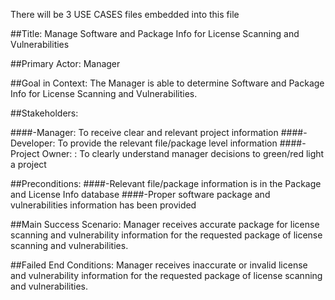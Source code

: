 There will be 3 USE CASES files embedded into this file

##Title: Manage Software and Package Info for License Scanning and Vulnerabilities

##Primary Actor: Manager

##Goal in Context: The Manager is able to determine Software and Package Info for License Scanning and Vulnerabilities.

##Stakeholders:

####-Manager: To receive clear and relevant project information
####-Developer: To provide the relevant file/package level information
####-Project Owner: : To clearly understand manager decisions to green/red light a project

##Preconditions:
####-Relevant file/package information is in the Package and License Info database
####-Proper software package and vulnerabilities information has been provided

##Main Success Scenario: Manager receives accurate package for license scanning and vulnerability
information for the requested package of license scanning and vulnerabilities. 

##Failed End Conditions: Manager receives inaccurate or invalid license and
vulnerability information for the requested package of license scanning and vulnerabilities.








